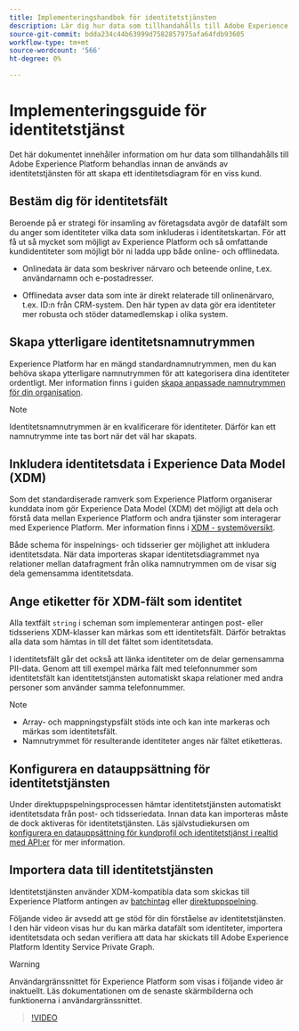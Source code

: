 ```yaml
---
title: Implementeringshandbok för identitetstjänsten
description: Lär dig hur data som tillhandahålls till Adobe Experience Platform behandlas innan de används av identitetstjänsten för att skapa identitetsdiagram.
source-git-commit: bdda234c44b63999d7582857975afa64fdb93605
workflow-type: tm+mt
source-wordcount: '566'
ht-degree: 0%

---
```


# Implementeringsguide för identitetstjänst

Det här dokumentet innehåller information om hur data som tillhandahålls till Adobe Experience Platform behandlas innan de används av identitetstjänsten för att skapa ett identitetsdiagram för en viss kund.

## Bestäm dig för identitetsfält

Beroende på er strategi för insamling av företagsdata avgör de datafält som du anger som identiteter vilka data som inkluderas i identitetskartan. För att få ut så mycket som möjligt av Experience Platform och så omfattande kundidentiteter som möjligt bör ni ladda upp både online- och offlinedata.

* Onlinedata är data som beskriver närvaro och beteende online, t.ex. användarnamn och e-postadresser.

* Offlinedata avser data som inte är direkt relaterade till onlinenärvaro, t.ex. ID:n från CRM-system. Den här typen av data gör era identiteter mer robusta och stöder datamedlemskap i olika system.

## Skapa ytterligare identitetsnamnutrymmen

Experience Platform har en mängd standardnamnutrymmen, men du kan behöva skapa ytterligare namnutrymmen för att kategorisera dina identiteter ordentligt. Mer information finns i guiden [skapa anpassade namnutrymmen för din organisation](./namespaces.md).

>[!NOTE]
>
>Identitetsnamnutrymmen är en kvalificerare för identiteter. Därför kan ett namnutrymme inte tas bort när det väl har skapats.

## Inkludera identitetsdata i Experience Data Model (XDM)

Som det standardiserade ramverk som Experience Platform organiserar kunddata inom gör Experience Data Model (XDM) det möjligt att dela och förstå data mellan Experience Platform och andra tjänster som interagerar med Experience Platform. Mer information finns i [XDM - systemöversikt](../xdm/home.md).

Både schema för inspelnings- och tidsserier ger möjlighet att inkludera identitetsdata. När data importeras skapar identitetsdiagrammet nya relationer mellan datafragment från olika namnutrymmen om de visar sig dela gemensamma identitetsdata.

## Ange etiketter för XDM-fält som identitet

Alla textfält `string` i scheman som implementerar antingen post- eller tidsseriens XDM-klasser kan märkas som ett identitetsfält. Därför betraktas alla data som hämtas in till det fältet som identitetsdata.

I identitetsfält går det också att länka identiteter om de delar gemensamma PII-data.
Genom att till exempel märka fält med telefonnummer som identitetsfält kan identitetstjänsten automatiskt skapa relationer med andra personer som använder samma telefonnummer.

>[!NOTE]
>
>* Array- och mappningstypsfält stöds inte och kan inte markeras och märkas som identitetsfält.
>* Namnutrymmet för resulterande identiteter anges när fältet etiketteras.

## Konfigurera en datauppsättning för identitetstjänsten

Under direktuppspelningsprocessen hämtar identitetstjänsten automatiskt identitetsdata från post- och tidsseriedata. Innan data kan importeras måste de dock aktiveras för identitetstjänsten. Läs självstudiekursen om  [konfigurera en datauppsättning för kundprofil och identitetstjänst i realtid med API:er](../profile/tutorials/dataset-configuration.md) för mer information.

## Importera data till identitetstjänsten

Identitetstjänsten använder XDM-kompatibla data som skickas till Experience Platform antingen av [batchintag](../ingestion/batch-ingestion/overview.md) eller [direktuppspelning](../ingestion/streaming-ingestion/overview.md).

Följande video är avsedd att ge stöd för din förståelse av identitetstjänsten. I den här videon visas hur du kan märka datafält som identiteter, importera identitetsdata och sedan verifiera att data har skickats till Adobe Experience Platform Identity Service Private Graph.

>[!WARNING]
>
>Användargränssnittet för Experience Platform som visas i följande video är inaktuellt. Läs dokumentationen om de senaste skärmbilderna och funktionerna i användargränssnittet.

>[!VIDEO](https://video.tv.adobe.com/v/28167?quality=12&learn=on)